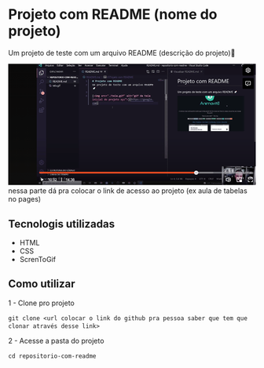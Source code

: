 # Projeto com README (nome do projeto)
Um projeto de teste com um arquivo README (descrição do projeto)🎉

[<img src="./aula readme.gif" alt="gif da tela aula readme dev quest">](https://sarahdev89.github.io/aula-tabela-dev-em-dobro/) 
nessa parte dá pra colocar o link de acesso ao projeto (ex aula de tabelas no pages)

## Tecnologis utilizadas
- HTML
- CSS
- ScrenToGif

## Como utilizar

1 - Clone pro projeto
```
git clone <url colocar o link do github pra pessoa saber que tem que clonar através desse link>
```

2 - Acesse a pasta do projeto
```
cd repositorio-com-readme
```
